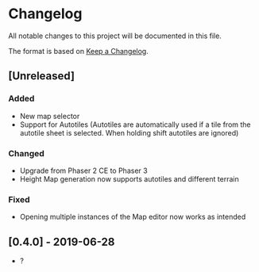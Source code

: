 # Changelog
All notable changes to this project will be documented in this file.

The format is based on [Keep a Changelog](https://keepachangelog.com/en/1.0.0/).

## [Unreleased]

### Added
- New map selector
- Support for Autotiles (Autotiles are automatically used if a tile from the autotile sheet is selected. When holding shift autotiles are ignored)

### Changed
- Upgrade from Phaser 2 CE to Phaser 3
- Height Map generation now supports autotiles and different terrain

### Fixed
- Opening multiple instances of the Map editor now works as intended

## [0.4.0] - 2019-06-28
- ?
